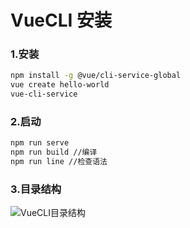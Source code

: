 # VueCLI 安装



### 1.安装

```bash
npm install -g @vue/cli-service-global
vue create hello-world
vue-cli-service
```



### 2.启动

```bash
npm run serve
npm run build //编译
npm run line //检查语法
```

### 3.目录结构

![VueCLI目录结构](https://s1.ax1x.com/2020/04/03/GUxc4A.png)